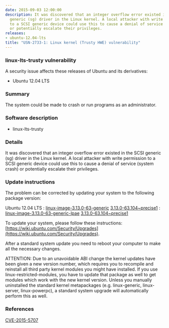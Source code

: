 ```yaml
---
date: 2015-09-03 12:00:00
description: It was discovered that an integer overflow error existed in the SCSI
  generic (sg) driver in the Linux kernel. A local attacker with write permission
  to a SCSI generic device could use this to cause a denial of service (system crash)
  or potentially escalate their privileges.
releases:
- ubuntu-12.04-lts
title: "USN-2733-1: Linux kernel (Trusty HWE) vulnerability"
---
```


### linux-lts-trusty vulnerability

A security issue affects these releases of Ubuntu and its derivatives:

* Ubuntu 12.04 LTS

### Summary

The system could be made to crash or run programs as an administrator. 

### Software description

* linux-lts-trusty 

### Details

It was discovered that an integer overflow error existed in the SCSI generic (sg) driver in the Linux kernel. A local attacker with write permission to a SCSI generic device could use this to cause a denial of service (system crash) or potentially escalate their privileges. 

### Update instructions

The problem can be corrected by updating your system to the following package version:

Ubuntu 12.04 LTS
 : [linux-image-3.13.0-63-generic](https://launchpad.net/ubuntu/+source/linux-lts-trusty) <span> [3.13.0-63.104~precise1](https://launchpad.net/ubuntu/+source/linux-lts-trusty/3.13.0-63.104~precise1) </span> 
 : [linux-image-3.13.0-63-generic-lpae](https://launchpad.net/ubuntu/+source/linux-lts-trusty) <span> [3.13.0-63.104~precise1](https://launchpad.net/ubuntu/+source/linux-lts-trusty/3.13.0-63.104~precise1) </span> 

To update your system, please follow these instructions: [https://wiki.ubuntu.com/Security/Upgrades](https://wiki.ubuntu.com/Security/Upgrades).

After a standard system update you need to reboot your computer to make all the necessary changes.

ATTENTION: Due to an unavoidable ABI change the kernel updates have been given a new version number, which requires you to recompile and reinstall all third party kernel modules you might have installed. If you use linux-restricted-modules, you have to update that package as well to get modules which work with the new kernel version. Unless you manually uninstalled the standard kernel metapackages (e.g. linux-generic, linux-server, linux-powerpc), a standard system upgrade will automatically perform this as well. 

### References

 [CVE-2015-5707](http://people.ubuntu.com/~ubuntu-security/cve/CVE-2015-5707)
